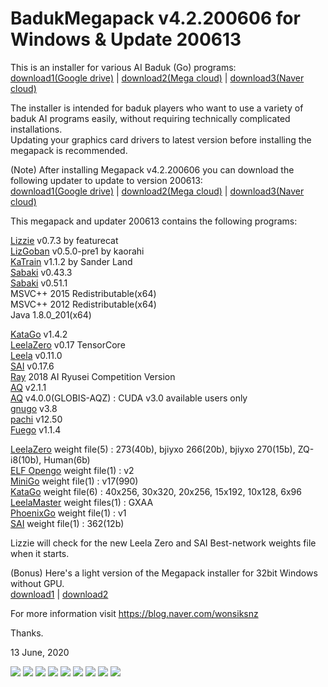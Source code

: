 # BadukMegapack v4.2.200606 for Windows & Update 200613
This is an installer for various AI Baduk (Go) programs:<br>
<a href="https://drive.google.com/uc?export=download&id=1X4uWK82ObzlAKI8E2PdoIWRk-jEGATs_">download1(Google drive)</a> | <a href="https://mega.nz/file/mM4HGK7K#X2aRl28bfRPmINVlRTlCSGh43na4BNH2K6nl8zKvLlk">download2(Mega cloud)</a> | <a href="http://naver.me/FkpmzQWo">download3(Naver cloud)</a>

The installer is intended for baduk players who want to use a variety of baduk AI programs easily, without requiring technically complicated installations.<br>
Updating your graphics card drivers to latest version before installing the megapack is recommended.

(Note) After installing Megapack v4.2.200606 you can download the following updater to update to version 200613:<br>
<a href="https://drive.google.com/uc?export=download&id=18bK0QN-0NyGo3uaVgIKkb2QcKh1mPMkJ">download1(Google drive)</a> | <a href="https://mega.nz/file/GQphTTaJ#34kj0OgXYoGukUaddZR71xFfFv3X2PJZ2saE_t0HZd8">download2(Mega cloud)</a> | <a href="http://naver.me/FOsMyZwM">download3(Naver cloud)</a>

This megapack and updater 200613 contains the following programs:

<a href="https://github.com/featurecat/lizzie" target="_blank">Lizzie</a> v0.7.3 by featurecat<br>
<a href="https://github.com/kaorahi/lizgoban" target="_blank">LizGoban</a> v0.5.0-pre1 by kaorahi<br>
<a href="https://github.com/sanderland/katrain" target="_blank">KaTrain</a> v1.1.2 by Sander Land<br>
<a href="https://github.com/SabakiHQ/Sabaki" target="_blank">Sabaki</a> v0.43.3<br>
<a href="https://github.com/SabakiHQ/Sabaki" target="_blank">Sabaki</a> v0.51.1<br>
MSVC++ 2015 Redistributable(x64)<br>
MSVC++ 2012 Redistributable(x64)<br>
Java 1.8.0_201(x64)<br>

<a href="https://github.com/lightvector/KataGo" target="_blank">KataGo</a> v1.4.2<br>
<a href="https://github.com/leela-zero/leela-zero" target="_blank">LeelaZero</a> v0.17 TensorCore<br>
<a href="https://sjeng.org/leela.html" target="_blank">Leela</a> v0.11.0<br>
<a href="https://github.com/sai-dev/sai" target="_blank">SAI</a> v0.17.6<br>
<a href="https://github.com/zakki/Ray" target="_blank">Ray</a> 2018 AI Ryusei Competition Version<br>
<a href="https://github.com/ymgaq/AQ" target="_blank">AQ</a> v2.1.1<br>
<a href="https://github.com/ymgaq/AQ" target="_blank">AQ</a> v4.0.0(GLOBIS-AQZ) : CUDA v3.0 available users only<br>
<a href="https://www.gnu.org/software/gnugo/" target="_blank">gnugo</a> v3.8<br>
<a href="https://github.com/pasky/pachi" target="_blank">pachi</a> v12.50<br>
<a href="https://sourceforge.net/projects/fuego/" target="_blank">Fuego</a> v1.1.4<br>

<a href="http://zero.sjeng.org/" target="_blank">LeelaZero</a> weight file(5) : 273(40b), bjiyxo 266(20b), bjiyxo 270(15b), ZQ-i8(10b), Human(6b)<br>
<a href="https://github.com/pytorch/ELF" target="_blank">ELF Opengo</a> weight file(1) : v2<br>
<a href="https://github.com/tensorflow/minigo" target="_blank">MiniGo</a> weight file(1) : v17(990)<br>
<a href="https://d3dndmfyhecmj0.cloudfront.net/index.html">KataGo</a> weight file(6) : 40x256, 30x320, 20x256, 15x192, 10x128, 6x96<br>
<a href="https://github.com/pangafu/LeelaMasterWeight" target="_blank">LeelaMaster</a> weight files(1) : GXAA<br>
<a href="https://github.com/Tencent/PhoenixGo" target="_blank">PhoenixGo</a> weight file(1) : v1<br>
<a href="http://sai.unich.it/" target="_blank">SAI</a> weight file(1) : 362(12b)<br>

Lizzie will check for the new Leela Zero and SAI Best-network weights file when it starts.

(Bonus) Here's a light version of the Megapack installer for 32bit Windows without GPU.<br>
<a href="https://drive.google.com/uc?export=download&id=1HFDqtFOUf5DD0L0v6dEfAktRS9922Kvy">download1</a> | <a href="http://naver.me/5loiOVo0">download2</a>

For more information visit https://blog.naver.com/wonsiksnz

Thanks.


13 June, 2020

<img src="https://github.com/wonsiks/BadukMegapack/blob/master/megapack.png">

<img src="https://github.com/wonsiks/BadukMegapack/blob/master/config1.png">

<img src="https://github.com/wonsiks/BadukMegapack/blob/master/config2.png">

<img src="https://github.com/wonsiks/BadukMegapack/blob/master/config3.png">

<img src="https://github.com/wonsiks/BadukMegapack/blob/master/lizzie.png">

<img src="https://github.com/wonsiks/BadukMegapack/blob/master/sabaki.png">

<img src="https://github.com/wonsiks/BadukMegapack/blob/master/lizgoban.png">

<img src="https://github.com/wonsiks/BadukMegapack/blob/master/run_lizgoban.png">

<img src="https://github.com/sanderland/katrain/raw/master/screenshots/analysis.gif">
